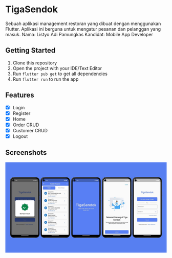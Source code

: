 # TigaSendok 
Sebuah aplikasi management restoran yang dibuat dengan menggunakan Flutter. Aplikasi ini berguna untuk mengatur pesanan dan pelanggan yang masuk.
Nama: Listyo Adi Pamungkas
Kandidat: Mobile App Developer


## Getting Started
1. Clone this repository
2. Open the project with your IDE/Text Editor
3. Run `flutter pub get` to get all dependencies
4. Run `flutter run` to run the app


## Features
- [x] Login
- [x] Register
- [x] Home
- [x] Order CRUD
- [x] Customer CRUD
- [x] Logout

## Screenshots
<img src='screenshot/Screenshot.jpg'>
